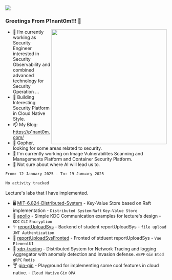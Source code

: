 <img src="https://image.p1nant0m.com/header_opensource.png" align="center"> 

### Greetings From P1nant0m!!! 👋

<!--
**wgblikeW/wgblikeW** is a ✨ _special_ ✨ repository because its `README.md` (this file) appears on your GitHub profile.
Here are some ideas to get you started:
-->
<img src="https://github-readme-stats.vercel.app/api?username=wgblikeW&layout=compact&show_icons=true&theme=highcontrast" width="360" align="right"> 

- 🔭 I’m currently working as Security Engineer interested in Security Observability and combined advanced technology for Security Operation ...
- 🌱 Building Interesting Security Platform in Cloud Native Style.
- 📫 My Blog: https://p1nant0m.com/
- 🐹 Gopher, looking for some areas related to security.
- 🥸 I'm currently working on Image Vulnerabilites Scanning and Managements Platform and Container Security Platform.
- 👀 Not sure about where AI will lead us to.



<!--START_SECTION:waka-->

```txt
From: 12 January 2025 - To: 19 January 2025

No activity tracked
```

<!--END_SECTION:waka-->

Lecture's labs that I have implemented. 
- 🖥️ [MIT-6.824-Distributed-System](https://github.com/wgblikeW/6.824-2021) - Key-Value Store based on Raft implementation - `Distributed System` `Raft` `Key-Value Store`
- 🦝 [apollo](https://github.com/wgblikeW/apollo) - Simple KDC Communication examples for lecture's design - `KDC` `CLI` `Encryption`
- ✨ [reportUploadSys](https://github.com/wgblikeW/reportUploadSys) - Backend of student reportUploadSys - `file upload` `JWT Authentication`
- 🐻 [reportUploadSysFronted](https://github.com/wgblikeW/reportUploadSysFronted) - Fronted of stduent reportUploadSys - `Vue` `ElementUI`
- 🦄 [xdp-tracing](https://github.com/wgblikeW/xdp-tracing) - Distributed System for Network Tracing and logging Aggregator with anomaly detection and invasion defense. `eBPF` `Gin` `Etcd` `gRPC` `Redis`
- 🍸 [gin-gin](https://github.com/wgblikeW/gin-gin) - Playground for implementing some cool features in cloud native. - `Cloud Native` `Gin` `OPA`
